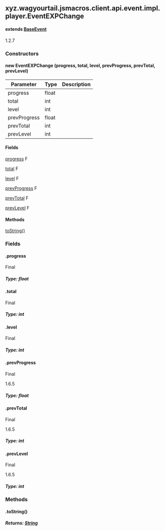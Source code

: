 

xyz.wagyourtail.jsmacros.client.api.event.impl.player.EventEXPChange
--------------------------------------------------------------------

#### extends [BaseEvent](1.9.2/xyz/wagyourtail/jsmacros/core/event/BaseEvent.html)

1.2.7

### Constructors

#### new EventEXPChange (progress, total, level, prevProgress, prevTotal, prevLevel)

| Parameter | Type | Description |
|---|---|---|
| progress | float |  |
| total | int |  |
| level | int |  |
| prevProgress | float |  |
| prevTotal | int |  |
| prevLevel | int |  |



#### Fields

[progress](1.9.2/)
F


[total](1.9.2/)
F


[level](1.9.2/)
F


[prevProgress](1.9.2/)
F


[prevTotal](1.9.2/)
F


[prevLevel](1.9.2/)
F



#### Methods

[toString()](#toString-)



### Fields

#### .progress

Final

##### Type: float



#### .total

Final

##### Type: int



#### .level

Final

##### Type: int



#### .prevProgress

Final

1.6.5


##### Type: float



#### .prevTotal

Final

1.6.5


##### Type: int



#### .prevLevel

Final

1.6.5


##### Type: int



### Methods

#### .toString()


##### Returns: [String](https://docs.oracle.com/javase/8/docs/api/index.html?java/lang/String.html)




